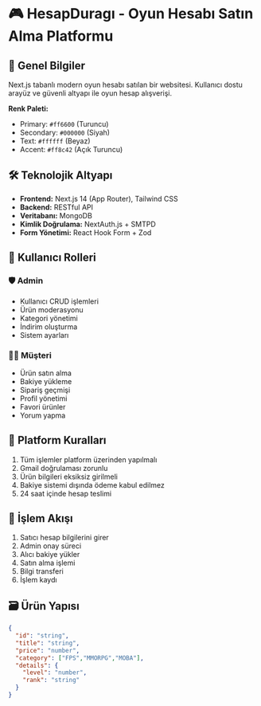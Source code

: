 # 🎮 HesapDuragı - Oyun Hesabı Satın Alma Platformu

## 📌 Genel Bilgiler
Next.js tabanlı modern oyun hesabı satılan bir websitesi. Kullanıcı dostu arayüz ve güvenli altyapı ile oyun hesap alışverişi.

**Renk Paleti:**
- Primary: `#ff6600` (Turuncu)
- Secondary: `#000000` (Siyah)
- Text: `#ffffff` (Beyaz)
- Accent: `#ff8c42` (Açık Turuncu)

## 🛠 Teknolojik Altyapı
- **Frontend:** Next.js 14 (App Router), Tailwind CSS
- **Backend:** RESTful API
- **Veritabanı:** MongoDB
- **Kimlik Doğrulama:** NextAuth.js + SMTPD
- **Form Yönetimi:** React Hook Form + Zod

## 👥 Kullanıcı Rolleri

### 🛡️ Admin
- Kullanıcı CRUD işlemleri
- Ürün moderasyonu
- Kategori yönetimi
- İndirim oluşturma
- Sistem ayarları

### 🧑‍💻 Müşteri
- Ürün satın alma
- Bakiye yükleme
- Sipariş geçmişi
- Profil yönetimi
- Favori ürünler
- Yorum yapma

## 📜 Platform Kuralları
1. Tüm işlemler platform üzerinden yapılmalı
2. Gmail doğrulaması zorunlu
4. Ürün bilgileri eksiksiz girilmeli
5. Bakiye sistemi dışında ödeme kabul edilmez 
6. 24 saat içinde hesap teslimi

## 🔄 İşlem Akışı
1. Satıcı hesap bilgilerini girer
2. Admin onay süreci
3. Alıcı bakiye yükler
4. Satın alma işlemi
5. Bilgi transferi
6. İşlem kaydı

## 🗃️ Ürün Yapısı
```json
{
  "id": "string",
  "title": "string",
  "price": "number",
  "category": ["FPS","MMORPG","MOBA"],
  "details": {
    "level": "number",
    "rank": "string"
  }
}